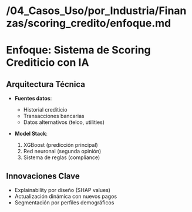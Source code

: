 # /04_Casos_Uso/por_Industria/Finanzas/scoring_credito/enfoque.md
# Enfoque: Sistema de Scoring Crediticio con IA

## Arquitectura Técnica
- **Fuentes datos**:
  - Historial crediticio
  - Transacciones bancarias
  - Datos alternativos (telco, utilities)

- **Model Stack**:
  1. XGBoost (predicción principal)
  2. Red neuronal (segunda opinión)
  3. Sistema de reglas (compliance)

## Innovaciones Clave
- Explainability por diseño (SHAP values)
- Actualización dinámica con nuevos pagos
- Segmentación por perfiles demográficos